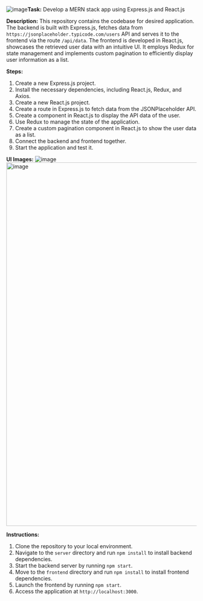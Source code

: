 ![image](https://github.com/Myself-Ikram/Leadzen-Task/assets/97652328/cffeecdb-228c-4ef0-9049-8fa8c806bda9)**Task:** Develop a MERN stack app using Express.js and React.js

**Description:**
This repository contains the codebase for desired application. The backend is built with Express.js, fetches data from `https://jsonplaceholder.typicode.com/users` API and serves it to the frontend via the route `/api/data`. The frontend is developed in React.js, showcases the retrieved user data with an intuitive UI. It employs Redux for state management and implements custom pagination to efficiently display user information as a list.

**Steps:**
1. Create a new Express.js project.
2. Install the necessary dependencies, including React.js, Redux, and Axios.
3. Create a new React.js project.
4. Create a route in Express.js to fetch data from the JSONPlaceholder API.
5. Create a component in React.js to display the API data of the user.
6. Use Redux to manage the state of the application.
7. Create a custom pagination component in React.js to show the user data as a list.
8. Connect the backend and frontend together.
9. Start the application and test it.

**UI Images:**
![image](https://github.com/Myself-Ikram/Leadzen-Task/assets/97652328/7267a532-f537-471e-a491-6b1da26a0bae)
<img width="960" alt="image" src="https://github.com/Myself-Ikram/Leadzen-Task/assets/97652328/acce56c3-4534-49aa-a12f-ecdbb3926e01">



**Instructions:**
1. Clone the repository to your local environment.
2. Navigate to the `server` directory and run `npm install` to install backend dependencies.
3. Start the backend server by running `npm start`.
4. Move to the `frontend` directory and run `npm install` to install frontend dependencies.
5. Launch the frontend by running `npm start`.
6. Access the application at `http://localhost:3000`.
